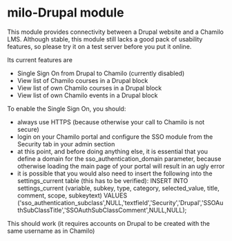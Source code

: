 milo-Drupal module
====================
This module provides connectivity between a Drupal website and a Chamilo
LMS. Although stable, this module still lacks a good pack of usability
features, so please try it on a test server before you put it online.

Its current features are
- Single Sign On from Drupal to Chamilo (currently disabled)
- View list of Chamilo courses in a Drupal block
- View list of own Chamilo courses in a Drupal block
- View list of own Chamilo events in a Drupal block

To enable the Single Sign On, you should:
- always use HTTPS (because otherwise your call to Chamilo is not
  secure)
- login on your Chamilo portal and configure the SSO module from the
  Security tab in your admin section
- at this point, and before doing anything else, it is essential that
  you define a domain for the sso_authentication_domain parameter,
  because otherwise loading the main page of your portal will result in
  an ugly error
- it is possible that you would also need to insert the following into the
  settings_current table (this has to be verified):
    INSERT INTO settings_current (variable, subkey, type, category, selected_value, title, comment, scope, subkeytext) VALUES ('sso_authentication_subclass',NULL,'textfield','Security','Drupal','SSOAuthSubClassTitle','SSOAuthSubClassComment',NULL,NULL);

This should work (it requires accounts on Drupal to be created with the
same username as in Chamilo)
